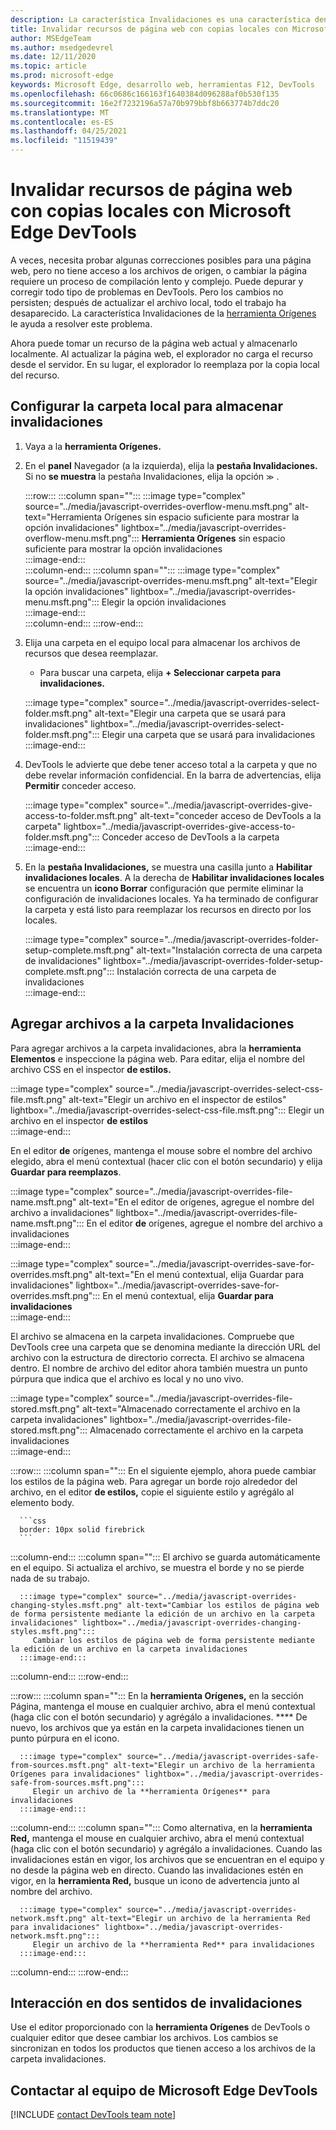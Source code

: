 ```yaml
---
description: La característica Invalidaciones es una característica dentro de la herramienta Orígenes de Microsoft Edge DevTools que permite copiar recursos de página web en el disco duro.  Al actualizar la página web, DevTools no carga el recurso, sino que lo reemplaza por la copia local.
title: Invalidar recursos de página web con copias locales con Microsoft Edge DevTools
author: MSEdgeTeam
ms.author: msedgedevrel
ms.date: 12/11/2020
ms.topic: article
ms.prod: microsoft-edge
keywords: Microsoft Edge, desarrollo web, herramientas F12, DevTools
ms.openlocfilehash: 66c0686c166163f1640384d096288af0b530f135
ms.sourcegitcommit: 16e2f7232196a57a70b979bbf8b663774b7ddc20
ms.translationtype: MT
ms.contentlocale: es-ES
ms.lasthandoff: 04/25/2021
ms.locfileid: "11519439"
---
```

# <a name="override-webpage-resources-with-local-copies-using-microsoft-edge-devtools"></a>Invalidar recursos de página web con copias locales con Microsoft Edge DevTools  

A veces, necesita probar algunas correcciones posibles para una página web, pero no tiene acceso a los archivos de origen, o cambiar la página requiere un proceso de compilación lento y complejo.  Puede depurar y corregir todo tipo de problemas en DevTools.  Pero los cambios no persisten; después de actualizar el archivo local, todo el trabajo ha desaparecido.  La característica Invalidaciones de la [herramienta Orígenes][DevToolsSourcesTool] le ayuda a resolver este problema.  

Ahora puede tomar un recurso de la página web actual y almacenarlo localmente.  Al actualizar la página web, el explorador no carga el recurso desde el servidor.  En su lugar, el explorador lo reemplaza por la copia local del recurso.  

## <a name="setting-up-your-local-folder-to-store-overrides"></a>Configurar la carpeta local para almacenar invalidaciones  

1.  Vaya a la **herramienta Orígenes.**  
1.  En el **panel** Navegador (a la izquierda), elija la **pestaña Invalidaciones.**  Si no **se muestra** la pestaña Invalidaciones, elija la opción <code>&#x0226B;</code><!--`≫`--> .  
    
    :::row:::
       :::column span="":::
          :::image type="complex" source="../media/javascript-overrides-overflow-menu.msft.png" alt-text="Herramienta Orígenes sin espacio suficiente para mostrar la opción invalidaciones" lightbox="../media/javascript-overrides-overflow-menu.msft.png":::
             **Herramienta Orígenes** sin espacio suficiente para mostrar la opción invalidaciones  
          :::image-end:::  
       :::column-end:::
       :::column span="":::
          :::image type="complex" source="../media/javascript-overrides-menu.msft.png" alt-text="Elegir la opción invalidaciones" lightbox="../media/javascript-overrides-menu.msft.png":::
             Elegir la opción invalidaciones  
          :::image-end:::  
       :::column-end:::
    :::row-end:::  
    
1.  Elija una carpeta en el equipo local para almacenar los archivos de recursos que desea reemplazar.  
     *   Para buscar una carpeta, elija **+ Seleccionar carpeta para invalidaciones.**  
    
    :::image type="complex" source="../media/javascript-overrides-select-folder.msft.png" alt-text="Elegir una carpeta que se usará para invalidaciones" lightbox="../media/javascript-overrides-select-folder.msft.png":::
       Elegir una carpeta que se usará para invalidaciones  
    :::image-end:::  
    
1.  DevTools le advierte que debe tener acceso total a la carpeta y que no debe revelar información confidencial.  En la barra de advertencias, elija **Permitir** conceder acceso.  
    
    :::image type="complex" source="../media/javascript-overrides-give-access-to-folder.msft.png" alt-text="conceder acceso de DevTools a la carpeta" lightbox="../media/javascript-overrides-give-access-to-folder.msft.png":::
       Conceder acceso de DevTools a la carpeta  
    :::image-end:::  
    
1.  En la **pestaña Invalidaciones,** se muestra una casilla junto a **Habilitar invalidaciones locales**.  A la derecha de **Habilitar invalidaciones locales** se encuentra un **icono Borrar** configuración que permite eliminar la configuración de invalidaciones locales.  Ya ha terminado de configurar la carpeta y está listo para reemplazar los recursos en directo por los locales.
    
    :::image type="complex" source="../media/javascript-overrides-folder-setup-complete.msft.png" alt-text="Instalación correcta de una carpeta de invalidaciones" lightbox="../media/javascript-overrides-folder-setup-complete.msft.png":::
       Instalación correcta de una carpeta de invalidaciones  
    :::image-end:::  
    
## <a name="adding-files-to-your-overrides-folder"></a>Agregar archivos a la carpeta Invalidaciones  
  
Para agregar archivos a la carpeta invalidaciones, abra la **herramienta Elementos** e inspeccione la página web.  Para editar, elija el nombre del archivo CSS en el inspector **de estilos.**  

:::image type="complex" source="../media/javascript-overrides-select-css-file.msft.png" alt-text="Elegir un archivo en el inspector de estilos" lightbox="../media/javascript-overrides-select-css-file.msft.png":::
   Elegir un archivo en el inspector **de estilos**  
:::image-end:::  

En el editor **de** orígenes, mantenga el mouse sobre el nombre del archivo elegido, abra el menú contextual \(hacer clic con el botón secundario\) y elija **Guardar para reemplazos**.  

:::image type="complex" source="../media/javascript-overrides-file-name.msft.png" alt-text="En el editor de orígenes, agregue el nombre del archivo a invalidaciones" lightbox="../media/javascript-overrides-file-name.msft.png":::
   En el editor **de** orígenes, agregue el nombre del archivo a invalidaciones  
:::image-end:::  

:::image type="complex" source="../media/javascript-overrides-save-for-overrides.msft.png" alt-text="En el menú contextual, elija Guardar para invalidaciones" lightbox="../media/javascript-overrides-save-for-overrides.msft.png":::
   En el menú contextual, elija **Guardar para invalidaciones**  
:::image-end:::  

El archivo se almacena en la carpeta invalidaciones.  Compruebe que DevTools cree una carpeta que se denomina mediante la dirección URL del archivo con la estructura de directorio correcta.  El archivo se almacena dentro.  El nombre de archivo del editor ahora también muestra un punto púrpura que indica que el archivo es local y no uno vivo.  

:::image type="complex" source="../media/javascript-overrides-file-stored.msft.png" alt-text="Almacenado correctamente el archivo en la carpeta invalidaciones" lightbox="../media/javascript-overrides-file-stored.msft.png":::
   Almacenado correctamente el archivo en la carpeta invalidaciones  
:::image-end:::  

:::row:::
   :::column span="":::
      En el siguiente ejemplo, ahora puede cambiar los estilos de la página web.  Para agregar un borde rojo alrededor del archivo, en el editor **de estilos,** copie el siguiente estilo y agrégálo al elemento body.  
      
      ```css
      border: 10px solid firebrick
      ```  
   :::column-end:::
   :::column span="":::
      El archivo se guarda automáticamente en el equipo.  Si actualiza el archivo, se muestra el borde y no se pierde nada de su trabajo.  
      
      :::image type="complex" source="../media/javascript-overrides-changing-styles.msft.png" alt-text="Cambiar los estilos de página web de forma persistente mediante la edición de un archivo en la carpeta invalidaciones" lightbox="../media/javascript-overrides-changing-styles.msft.png":::
         Cambiar los estilos de página web de forma persistente mediante la edición de un archivo en la carpeta invalidaciones  
      :::image-end:::  
   :::column-end:::
:::row-end:::  

:::row:::
   :::column span="":::
      En la **herramienta Orígenes,** en la sección Página, mantenga el mouse en cualquier archivo, abra el menú contextual \(haga clic con el botón secundario\) y agrégálo a invalidaciones. ****  De nuevo, los archivos que ya están en la carpeta invalidaciones tienen un punto púrpura en el icono.  
      
      :::image type="complex" source="../media/javascript-overrides-safe-from-sources.msft.png" alt-text="Elegir un archivo de la herramienta Orígenes para invalidaciones" lightbox="../media/javascript-overrides-safe-from-sources.msft.png":::
         Elegir un archivo de la **herramienta Orígenes** para invalidaciones  
      :::image-end:::  
   :::column-end:::
   :::column span="":::
      Como alternativa, en la **herramienta Red,** mantenga el mouse en cualquier archivo, abra el menú contextual \(haga clic con el botón secundario\) y agrégálo a invalidaciones.  Cuando las invalidaciones están en vigor, los archivos que se encuentran en el equipo y no desde la página web en directo.  Cuando las invalidaciones estén en vigor, en la **herramienta Red,** busque un icono de advertencia junto al nombre del archivo.  
      
      :::image type="complex" source="../media/javascript-overrides-network.msft.png" alt-text="Elegir un archivo de la herramienta Red para invalidaciones" lightbox="../media/javascript-overrides-network.msft.png":::
         Elegir un archivo de la **herramienta Red** para invalidaciones  
      :::image-end:::  
   :::column-end:::
:::row-end:::  

## <a name="two-way-interaction-of-overrides"></a>Interacción en dos sentidos de invalidaciones  

Use el editor proporcionado con la **herramienta Orígenes** de DevTools o cualquier editor que desee cambiar los archivos.  Los cambios se sincronizan en todos los productos que tienen acceso a los archivos de la carpeta invalidaciones.  

## <a name="getting-in-touch-with-the-microsoft-edge-devtools-team"></a>Contactar al equipo de Microsoft Edge DevTools  

[!INCLUDE [contact DevTools team note](../includes/contact-devtools-team-note.md)]  

<!-- links -->  

[DevToolsSourcesTool]: ../sources/index.md "Información general sobre la herramienta sources | Microsoft Docs"  

